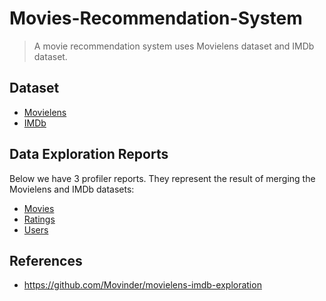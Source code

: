 # Movies-Recommendation-System

> A movie recommendation system uses Movielens dataset and IMDb dataset.



## Dataset
- [Movielens](https://github.com/DAISYzxy/Movie-Recommendation-System/blob/main/Data/movielens-1m.zip)
- [IMDb](https://www.imdb.com/interfaces/)


## Data Exploration Reports
Below we have 3 profiler reports. They represent the result of merging the Movielens and IMDb datasets:
- [Movies](https://github.com/DAISYzxy/Movie-Recommendation-System/blob/main/EDA/Report/movies_report.html)
- [Ratings](https://github.com/DAISYzxy/Movie-Recommendation-System/blob/main/EDA/Report/ratings_report.html)
- [Users](https://github.com/DAISYzxy/Movie-Recommendation-System/blob/main/EDA/Report/users_report.html)


## References
* https://github.com/Movinder/movielens-imdb-exploration

